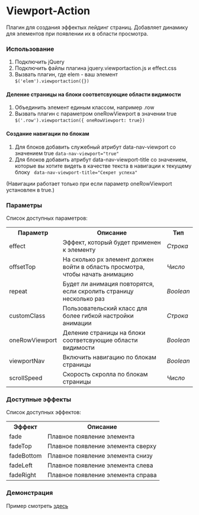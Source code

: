 Viewport-Action
===============
Плагин для создания эффектых лейдинг страниц.
Добавляет динамику для элементов при появлении их в области просмотра.

### Использование
1. Подключить jQuery
2. Подключить файлы плагина jquery.viewportaction.js и effect.css
3. Вызвать плагин, где elem - ваш элемент
`$('elem').viewportaction({})`

#### Деление страницы на блоки соответсвующие области видимости
1. Объединить элемент единым классом, например .row
2. Вызвать плагин с параметром oneRowViewport в значении true
`$('.row').viewportaction({ oneRowViewport: true})`

#### Создание навигации по блокам
1. Для блоков добавить служебный атрибут data-nav-viewport со значением true
`data-nav-viewport="true"` 
2. Для блоков добавить атрибут data-nav-viewport-title со значением, которые вы хотите видеть в качестве текста в навигации к текущему блоку
` data-nav-viewport-title="Секрет успеха"` 

(Навигации работает только при если параметр oneRowViewport установлен в true.)

### Параметры
Список доступных параметров:
<table>
    <tr>
      <th>Параметр</td>
      <th>Описание</th>
      <th>Тип</th>
    </tr>
    <tr>
      <td>effect</td>
      <td>Эффект, который будет применен к элементу</td>
      <td><i>Строка</i></td>
    </tr>
    <tr>
      <td>offsetTop</td>
      <td>На сколько px элемент должен войти в область просмотра, чтобы начать анимацию</td>
      <td><i>Число</i></td>
    </tr>
    <tr>
      <td>repeat</td>
      <td>Будет ли анимация повторятся, если скролить страницу несколько раз</td>
      <td><i>Boolean</i></td>
    </tr>
    <tr>
      <td>customClass</td>
      <td>Пользовательский класс для более гибкой настройки анимации</td>
      <td><i>Строка</i></td>
    </tr>
    <tr>
      <td>oneRowViewport</td>
      <td>Деление страницы на блоки соответсвующие области видимости</td>
      <td><i>Boolean</i></td>
    </tr>
    <tr>
      <td>viewportNav</td>
      <td>Включить навигацию по блокам страницы</td>
      <td><i>Boolean</i></td>
    </tr>
    <tr>
      <td>scrollSpeed</td>
      <td>Скорость скролла по блокам страницы</td>
      <td><i>Число</i></td>
    </tr>
</table>

### Доступные эффекты
Список доступных эффектов:
<table>
    <tr>
      <th>Эффект</td>
      <th>Описание</th>
    </tr>
    <tr>
      <td>fade</td>
      <td>Плавное появление элемента</td>
    </tr>
    <tr>
      <td>fadeTop</td>
      <td>Плавное появление элемента сверху</td>
    </tr>
    <tr>
      <td>fadeBottom</td>
      <td>Плавное появление элемента снизу</td>
    </tr>
    <tr>
      <td>fadeLeft</td>
      <td>Плавное появление элемента слева</td>
    </tr>
    <tr>
      <td>fadeRight</td>
      <td>Плавное появление элемента справа</td>
    </tr>
</table>

### Демонстрация

Пример смотреть <a href="http://m-ulyanov.github.io/viewport-аction/">здесь</a>

